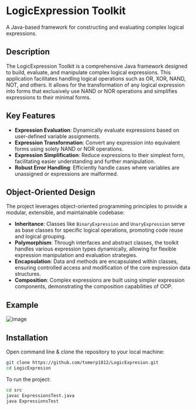 # LogicExpression Toolkit

A Java-based framework for constructing and evaluating complex logical expressions.

## Description

The LogicExpression Toolkit is a comprehensive Java framework designed to build, evaluate, and manipulate complex logical expressions. This application facilitates handling logical operations such as OR, XOR, NAND, NOT, and others. It allows for the transformation of any logical expression into forms that exclusively use NAND or NOR operations and simplifies expressions to their minimal forms.

## Key Features

- **Expression Evaluation**: Dynamically evaluate expressions based on user-defined variable assignments.
- **Expression Transformation**: Convert any expression into equivalent forms using solely NAND or NOR operations.
- **Expression Simplification**: Reduce expressions to their simplest form, facilitating easier understanding and further manipulation. 
- **Robust Error Handling**: Efficiently handle cases where variables are unassigned or expressions are malformed.

## Object-Oriented Design

The project leverages object-oriented programming principles to provide a modular, extensible, and maintainable codebase:

- **Inheritance**: Classes like `BinaryExpression` and `UnaryExpression` serve as base classes for specific logical operations, promoting code reuse and logical grouping.
- **Polymorphism**: Through interfaces and abstract classes, the toolkit handles various expression types dynamically, allowing for flexible expression manipulation and evaluation strategies.
- **Encapsulation**: Data and methods are encapsulated within classes, ensuring controlled access and modification of the core expression data structures.
- **Composition**: Complex expressions are built using simpler expression components, demonstrating the composition capabilities of OOP.

## Example
![image](https://github.com/tomerp1812/LogicExpresion/assets/110912180/53384e7e-5379-41cf-849a-c32fe3b951d8)

## Installation

Open command line & clone the repository to your local machine:

```bash
git clone https://github.com/tomerp1812/LogicExpresion.git
cd LogicExpresion
```
To run the project:
```bash
cd src
javac ExpressionsTest.java
java ExpressionsTest 
```
